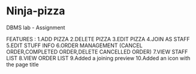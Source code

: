 # Ninja-pizza
DBMS lab - Assignment

FEATURES :
1.ADD PIZZA
2.DELETE PIZZA
3.EDIT PIZZA
4.JOIN AS STAFF
5.EDIT STUFF INFO
6.ORDER MANAGEMENT (CANCEL ORDER,COMPLETED ORDER,DELETE CANCELLED ORDER)
7.VIEW STAFF LIST
8.VIEW ORDER LIST
9.Added a joining preview
10.Added an icon with the page title